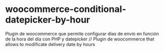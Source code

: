 # woocommerce-conditional-datepicker-by-hour
Plugin de woocommerce que permite configurar días de envío en función de la hora del día con PHP y datepicker // Plugin de woocommerce that allows to modificate delivery date by hours
